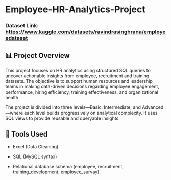 # Employee-HR-Analytics-Project

### Dataset Link: https://www.kaggle.com/datasets/ravindrasinghrana/employeedataset

## 📊 Project Overview

This project focuses on HR analytics using structured SQL queries to uncover actionable insights from employee, recruitment and training datasets. The objective is to support human resources and leadership teams in making data-driven decisions regarding employee engagement, performance, hiring efficiency, training effectiveness, and organizational health.

The project is divided into three levels—Basic, Intermediate, and Advanced—where each level builds progressively on analytical complexity. It uses SQL views to provide reusable and queryable insights.

## 📁 Tools Used

- Excel (Data Cleaning)

- SQL (MySQL syntax)

- Relational database schema (employee, recruitment, training_development, employee_survay)
